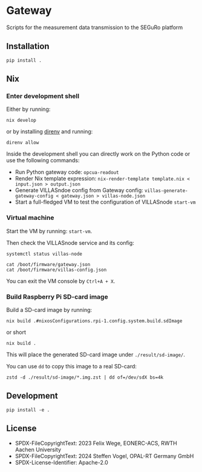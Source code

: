 # Gateway
Scripts for the measurement data transmission to the SEGuRo platform

## Installation

```shell
pip install .
```

## Nix

### Enter development shell

Either by running:

```shell
nix develop
```

or by installing [direnv](https://direnv.net/) and running:

```shell
direnv allow
```

Inside the development shell you can directly work on the Python code or use the following commands:

- Run Python gateway code: `opcua-readout`
- Render Nix template expression: `nix-render-template template.nix < input.json > output.json`
- Generate VILLASndoe config from Gateway config: `villas-generate-gateway-config < gateway.json > villas-node.json`
- Start a full-fledged VM to test the configuration of VILLASnode `start-vm`

### Virtual machine

Start the VM by running: `start-vm`.

Then check the VILLASnode service and its config:

```shell
systemctl status villas-node

cat /boot/firmware/gateway.json
cat /boot/firmware/villas-config.json
```

You can exit the VM console by `Ctrl+A + X`.

### Build Raspberry Pi SD-card image

Build a SD-card image by running:

```shell
nix build .#nixosConfigurations.rpi-1.config.system.build.sdImage
```

or short

```shell
nix build .
```

This will place the generated SD-card image under `./result/sd-image/`.

You can use `dd` to copy this image to a real SD-card:

```shell
zstd -d ./result/sd-image/*.img.zst | dd of=/dev/sdX bs=4k
```

## Development

```shell
pip install -e .
```

## License

- SPDX-FileCopyrightText: 2023 Felix Wege, EONERC-ACS, RWTH Aachen  University
- SPDX-FileCopyrightText: 2024 Steffen Vogel, OPAL-RT Germany GmbH
- SPDX-License-Identifier: Apache-2.0
